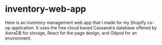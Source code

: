 # inventory-web-app
Here is an inventory management web app that I made for my Shopify co-op application. It uses the free cloud based Cassandra database offered by AstraDB for storage, React for the page design, and Gitpod for an environment.
